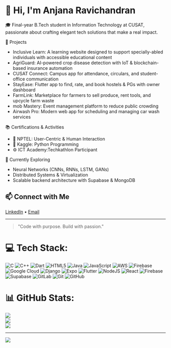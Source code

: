 
# 👋 Hi, I'm Anjana Ravichandran

🎓 Final-year B.Tech student in Information Technology at CUSAT, passionate about crafting elegant tech solutions that make a real impact.


 🚀 Projects
- Inclusive Learn: A learning website designed to support specially-abled individuals with accessible educational content 
- AgriGuard: AI-powered crop disease detection with IoT & blockchain-based insurance automation  
- CUSAT Connect: Campus app for attendance, circulars, and student-office communication  
- StayEase: Flutter app to find, rate, and book hostels & PGs with owner dashboard  
- FarmLink: Marketplace for farmers to sell produce, rent tools, and upcycle farm waste  
- mob Mastery: Event management platform to reduce public crowding  
- Airwash Pro: Modern web app for scheduling and managing car wash services

 📚 Certifications & Activities
- 🧠 NPTEL: User-Centric & Human Interaction  
- 🐍 Kaggle: Python Programming  
- ⚙️ ICT Academy:Techkathlon Participant  

 🌱 Currently Exploring
- Neural Networks (CNNs, RNNs, LSTM, GANs)  
- Distributed Systems & Virtualization  
- Scalable backend architecture with Supabase & MongoDB

## 📫 Connect with Me
[LinkedIn](https://www.linkedin.com/in/anjanaravichandran) • [Email](mailto:youremail@example.com)

---

> "Code with purpose. Build with passion."
> 
# 💻 Tech Stack:
![C](https://img.shields.io/badge/c-%2300599C.svg?style=for-the-badge&logo=c&logoColor=white) ![C++](https://img.shields.io/badge/c++-%2300599C.svg?style=for-the-badge&logo=c%2B%2B&logoColor=white) ![Dart](https://img.shields.io/badge/dart-%230175C2.svg?style=for-the-badge&logo=dart&logoColor=white) ![HTML5](https://img.shields.io/badge/html5-%23E34F26.svg?style=for-the-badge&logo=html5&logoColor=white) ![Java](https://img.shields.io/badge/java-%23ED8B00.svg?style=for-the-badge&logo=openjdk&logoColor=white) ![JavaScript](https://img.shields.io/badge/javascript-%23323330.svg?style=for-the-badge&logo=javascript&logoColor=%23F7DF1E) ![AWS](https://img.shields.io/badge/AWS-%23FF9900.svg?style=for-the-badge&logo=amazon-aws&logoColor=white) ![Firebase](https://img.shields.io/badge/firebase-%23039BE5.svg?style=for-the-badge&logo=firebase) ![Google Cloud](https://img.shields.io/badge/GoogleCloud-%234285F4.svg?style=for-the-badge&logo=google-cloud&logoColor=white) ![Django](https://img.shields.io/badge/django-%23092E20.svg?style=for-the-badge&logo=django&logoColor=white) ![Expo](https://img.shields.io/badge/expo-1C1E24?style=for-the-badge&logo=expo&logoColor=#D04A37) ![Flutter](https://img.shields.io/badge/Flutter-%2302569B.svg?style=for-the-badge&logo=Flutter&logoColor=white) ![NodeJS](https://img.shields.io/badge/node.js-6DA55F?style=for-the-badge&logo=node.js&logoColor=white) ![React](https://img.shields.io/badge/react-%2320232a.svg?style=for-the-badge&logo=react&logoColor=%2361DAFB) ![Firebase](https://img.shields.io/badge/firebase-a08021?style=for-the-badge&logo=firebase&logoColor=ffcd34) ![Supabase](https://img.shields.io/badge/Supabase-3ECF8E?style=for-the-badge&logo=supabase&logoColor=white) ![GitLab](https://img.shields.io/badge/gitlab-%23181717.svg?style=for-the-badge&logo=gitlab&logoColor=white) ![Git](https://img.shields.io/badge/git-%23F05033.svg?style=for-the-badge&logo=git&logoColor=white) ![GitHub](https://img.shields.io/badge/github-%23121011.svg?style=for-the-badge&logo=github&logoColor=white)
# 📊 GitHub Stats:
![](https://github-readme-stats.vercel.app/api?username=anjana033&theme=merko&hide_border=false&include_all_commits=false&count_private=false)<br/>
![](https://nirzak-streak-stats.vercel.app/?user=anjana033&theme=merko&hide_border=false)<br/>
![](https://github-readme-stats.vercel.app/api/top-langs/?username=anjana033&theme=merko&hide_border=false&include_all_commits=false&count_private=false&layout=compact)

---
[![](https://visitcount.itsvg.in/api?id=anjana033&icon=0&color=0)](https://visitcount.itsvg.in)

<!-- Proudly created with GPRM ( https://gprm.itsvg.in ) -->
